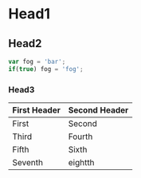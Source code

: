# Head1

## Head2
```javascript
var fog = 'bar';
if(true) fog = 'fog';
```

### Head3

First Header | Second Header
------------ | -------------
First        | Second       
Third        | Fourth       
Fifth        | Sixth
Seventh      | eightth
